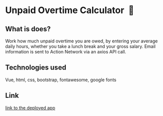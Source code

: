 # Unpaid Overtime Calculator  🧮

## What is does?
Work how much unpaid overtime you are owed, by entering your average daily hours, whether you take a lunch break and your gross salary. Email information is sent to Action Network via an axios API call.

## Technologies used
Vue, html, css, bootstrap, fontawesome, google fonts

## Link
[link to the deployed app](https://michellewatts20000.github.io/unpaid-overtime-vue/)


